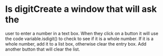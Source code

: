 # Is digitCreate a window that will ask the

user to enter a number in a text box.
When they click on a button it will
use the code
variable.isdigit() to check
to see if it is a whole number. If it is
a whole number, add it to a list box,
otherwise clear the entry box. Add
another button that will clear the
list.
